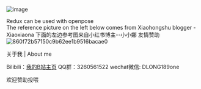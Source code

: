 

![image](https://github.com/user-attachments/assets/02b45893-cc2f-4dd1-aae9-a83d28b1a395)

Redux can be used with openpose  
The reference picture on the left below comes from Xiaohongshu blogger - Xiaoxiaona
下面的左边参考图来自小红书博主--小小娜 友情赞助
![860f72b57150c9b62ee1b9516bacae0](https://github.com/user-attachments/assets/6316407d-d392-453e-b295-680242ecafad)

关于我 | About me

Bilibili：[我的B站主页](https://space.bilibili.com/498399023?spm_id_from=333.1007.0.0)
QQ群：3260561522
wechat微信: DLONG189one

欢迎赞助投喂
